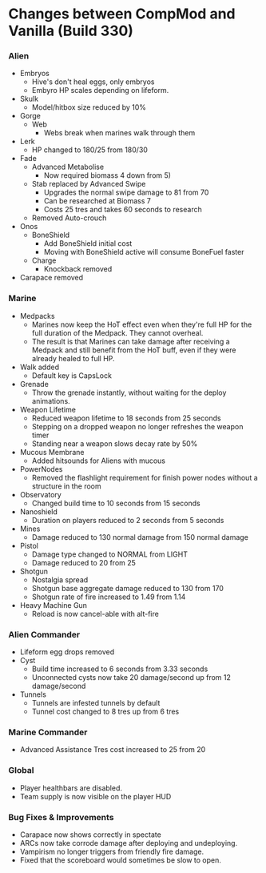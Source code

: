 # Changes between CompMod and Vanilla (Build 330)
### Alien
* Embryos
    * Hive's don't heal eggs, only embryos
    * Embyro HP scales depending on lifeform.
* Skulk
    * Model/hitbox size reduced by 10%
* Gorge
    * Web
        * Webs break when marines walk through them
* Lerk
    * HP changed to 180/25 from 180/30
* Fade
    * Advanced Metabolise
        * Now required biomass 4 down from 5)
    * Stab replaced by Advanced Swipe
        * Upgrades the normal swipe damage to 81 from 70
        * Can be researched at Biomass 7 
        * Costs 25 tres and takes 60 seconds to research
    * Removed Auto-crouch
* Onos
    * BoneShield
        * Add BoneShield initial cost 
        * Moving with BoneShield active will consume BoneFuel faster
    * Charge
        * Knockback removed
* Carapace removed

### Marine
* Medpacks
    * Marines now keep the HoT effect even when they're full HP for the full duration of the Medpack. They cannot overheal.
    * The result is that Marines can take damage after receiving a Medpack and still benefit from the HoT buff, even if they were already healed to full HP. 
* Walk added
    * Default key is CapsLock
* Grenade
    * Throw the grenade instantly, without waiting for the deploy animations.
* Weapon Lifetime
    * Reduced weapon lifetime to 18 seconds from 25 seconds
    * Stepping on a dropped weapon no longer refreshes the weapon timer
    * Standing near a weapon slows decay rate by 50%
* Mucous Membrane
    * Added hitsounds for Aliens with mucous
* PowerNodes
    * Removed the flashlight requirement for finish power nodes without a structure in the room
* Observatory
    * Changed build time to 10 seconds from 15 seconds
* Nanoshield
    * Duration on players reduced to 2 seconds from 5 seconds
* Mines
    * Damage reduced to 130 normal damage from 150 normal damage
* Pistol
    * Damage type changed to NORMAL from LIGHT
    * Damage reduced to 20 from 25
* Shotgun
    * Nostalgia spread
    * Shotgun base aggregate damage reduced to 130 from 170
    * Shotgun rate of fire increased to 1.49 from 1.14
* Heavy Machine Gun
    * Reload is now cancel-able with alt-fire

### Alien Commander
* Lifeform egg drops removed
* Cyst
    * Build time increased to 6 seconds from 3.33 seconds
    * Unconnected cysts now take 20 damage/second up from 12 damage/second
* Tunnels
    * Tunnels are infested tunnels by default
    * Tunnel cost changed to 8 tres up from 6 tres

### Marine Commander
* Advanced Assistance Tres cost increased to 25 from 20

### Global
* Player healthbars are disabled.
* Team supply is now visible on the player HUD

### Bug Fixes & Improvements
* Carapace now shows correctly in spectate
* ARCs now take corrode damage after deploying and undeploying.
* Vampirism no longer triggers from friendly fire damage.
* Fixed that the scoreboard would sometimes be slow to open.
 